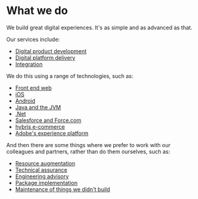 # What we do

We build great digital experiences. It's as simple and as advanced as that.

Our services include:

* [Digital product development](./Services/Digital%20products)
* [Digital platform delivery](./Services/Digital%20platforms)
* [Integration](./Services/Integration)

We do this using a range of technologies, such as:

* [Front end web](./Technologies/Web)
* [iOS](./Technologies/iOS)
* [Android](./Technologies/Android)
* [Java and the JVM](./Technologies/Java)
* [.Net](./Technologies/Dot%20Net)
* [Salesforce and Force.com](./Technologies/Salesforce)
* [hybris e-commerce](./Technologies/hybris)
* [Adobe's experience platform](./Technologies/Adobe)

And then there are some things where we prefer to work with our colleagues and partners, rather than do them ourselves, such as:

* [Resource augmentation](./What%20we%20rarely%20do/Single%20roles)
* [Technical assurance](./What%20we%20rarely%20do/Assurance)
* [Engineering advisory](./What%20we%20rarely%20do/Advisory)
* [Package implementation](./What%20we%20rarely%20do/Package%20implementation)
* [Maintenance of things we didn't build](./What%20we%20rarely%20do/Maintenance)
